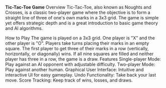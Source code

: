 **Tic-Tac-Toe Game**
Overview
Tic-Tac-Toe, also known as Noughts and Crosses, is a classic two-player game where the objective is to form a straight line of three of one's own marks in a 3x3 grid. The game is simple yet offers strategic depth and is a great introduction to basic game theory and AI algorithms.

How to Play
The game is played on a 3x3 grid.
One player is "X" and the other player is "O".
Players take turns placing their marks in an empty square.
The first player to get three of their marks in a row (vertically, horizontally, or diagonally) wins.
If all nine squares are filled and neither player has three in a row, the game is a draw.
Features
Single-player Mode: Play against an AI opponent with adjustable difficulty.
Two-player Mode: Play against another human.
Graphical User Interface: Intuitive and interactive UI for easy gameplay.
Undo Functionality: Take back your last move.
Score Tracking: Keep track of wins, losses, and draws.
